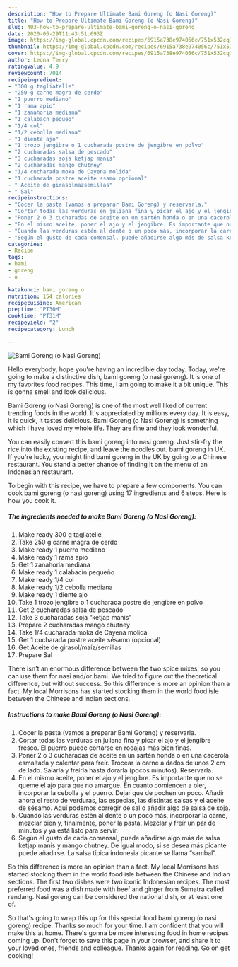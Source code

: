 ```yaml
---
description: "How to Prepare Ultimate Bami Goreng (o Nasi Goreng)"
title: "How to Prepare Ultimate Bami Goreng (o Nasi Goreng)"
slug: 403-how-to-prepare-ultimate-bami-goreng-o-nasi-goreng
date: 2020-06-29T11:43:51.693Z
image: https://img-global.cpcdn.com/recipes/6915a738e974056c/751x532cq70/bami-goreng-o-nasi-goreng-foto-principal.jpg
thumbnail: https://img-global.cpcdn.com/recipes/6915a738e974056c/751x532cq70/bami-goreng-o-nasi-goreng-foto-principal.jpg
cover: https://img-global.cpcdn.com/recipes/6915a738e974056c/751x532cq70/bami-goreng-o-nasi-goreng-foto-principal.jpg
author: Leona Terry
ratingvalue: 4.9
reviewcount: 7014
recipeingredient:
- "300 g tagliatelle"
- "250 g carne magra de cerdo"
- "1 puerro mediano"
- "1 rama apio"
- "1 zanahoria mediana"
- "1 calabacn pequeo"
- "1/4 col"
- "1/2 cebolla mediana"
- "1 diente ajo"
- "1 trozo jengibre o 1 cucharada postre de jengibre en polvo"
- "2 cucharadas salsa de pescado"
- "3 cucharadas soja ketjap manis"
- "2 cucharadas mango chutney"
- "1/4 cucharada moka de Cayena molida"
- "1 cucharada postre aceite ssamo opcional"
- " Aceite de girasolmazsemillas"
- " Sal"
recipeinstructions:
- "Cocer la pasta (vamos a preparar Bami Goreng) y reservarla."
- "Cortar todas las verduras en juliana fina y picar el ajo y el jengibre fresco. El puerro puede cortarse en rodajas más bien finas."
- "Poner 2 o 3 cucharadas de aceite en un sartén honda o en una cacerola esmaltada y calentar para freír. Trocear la carne a dados de unos 2 cm de lado. Salarla y freírla hasta dorarla (pocos minutos). Reservarla."
- "En el mismo aceite, poner el ajo y el jengibre. Es importante que no se queme el ajo para que no amargue. En cuanto comiencen a oler, incorporar la cebolla y el puerro. Dejar que de pochen un poco. Añadir ahora el resto de verduras, las especias, las distintas salsas y el aceite de sésamo. Aquí podemos corregir de sal o añadir algo de salsa de soja."
- "Cuando las verduras estén al dente o un poco más, incorporar la carne, mezclar bien y, finalmente, poner la pasta. Mezclar y freír un par de minutos y ya está listo para servir."
- "Según el gusto de cada comensal, puede añadirse algo más de salsa ketjap manis y mango chutney. De igual modo, si se desea más picante puede añadirse. La salsa típica indonesia picante se llama “sambal”."
categories:
- Recipe
tags:
- bami
- goreng
- o

katakunci: bami goreng o 
nutrition: 154 calories
recipecuisine: American
preptime: "PT30M"
cooktime: "PT31M"
recipeyield: "2"
recipecategory: Lunch

---
```



![Bami Goreng (o Nasi Goreng)](https://img-global.cpcdn.com/recipes/6915a738e974056c/751x532cq70/bami-goreng-o-nasi-goreng-foto-principal.jpg)

Hello everybody, hope you're having an incredible day today. Today, we're going to make a distinctive dish, bami goreng (o nasi goreng). It is one of my favorites food recipes. This time, I am going to make it a bit unique. This is gonna smell and look delicious.

Bami Goreng (o Nasi Goreng) is one of the most well liked of current trending foods in the world. It's appreciated by millions every day. It is easy, it is quick, it tastes delicious. Bami Goreng (o Nasi Goreng) is something which I have loved my whole life. They are fine and they look wonderful.

You can easily convert this bami goreng into nasi goreng. Just stir-fry the rice into the existing recipe, and leave the noodles out. bami goreng in UK. If you&#39;re lucky, you might find bami goreng in the UK by going to a Chinese restaurant. You stand a better chance of finding it on the menu of an Indonesian restaurant.


To begin with this recipe, we have to prepare a few components. You can cook bami goreng (o nasi goreng) using 17 ingredients and 6 steps. Here is how you cook it.

<!--inarticleads1-->

##### The ingredients needed to make Bami Goreng (o Nasi Goreng):

1. Make ready 300 g tagliatelle
1. Take 250 g carne magra de cerdo
1. Make ready 1 puerro mediano
1. Make ready 1 rama apio
1. Get 1 zanahoria mediana
1. Make ready 1 calabacín pequeño
1. Make ready 1/4 col
1. Make ready 1/2 cebolla mediana
1. Make ready 1 diente ajo
1. Take 1 trozo jengibre o 1 cucharada postre de jengibre en polvo
1. Get 2 cucharadas salsa de pescado
1. Take 3 cucharadas soja “ketjap manis”
1. Prepare 2 cucharadas mango chutney
1. Take 1/4 cucharada moka de Cayena molida
1. Get 1 cucharada postre aceite sésamo (opcional)
1. Get  Aceite de girasol/maíz/semillas
1. Prepare  Sal


There isn&#39;t an enormous difference between the two spice mixes, so you can use them for nasi and/or bami. We tried to figure out the theoretical difference, but without success. So this difference is more an opinion than a fact. My local Morrisons has started stocking them in the world food isle between the Chinese and Indian sections. 

<!--inarticleads2-->

##### Instructions to make Bami Goreng (o Nasi Goreng):

1. Cocer la pasta (vamos a preparar Bami Goreng) y reservarla.
1. Cortar todas las verduras en juliana fina y picar el ajo y el jengibre fresco. El puerro puede cortarse en rodajas más bien finas.
1. Poner 2 o 3 cucharadas de aceite en un sartén honda o en una cacerola esmaltada y calentar para freír. Trocear la carne a dados de unos 2 cm de lado. Salarla y freírla hasta dorarla (pocos minutos). Reservarla.
1. En el mismo aceite, poner el ajo y el jengibre. Es importante que no se queme el ajo para que no amargue. En cuanto comiencen a oler, incorporar la cebolla y el puerro. Dejar que de pochen un poco. Añadir ahora el resto de verduras, las especias, las distintas salsas y el aceite de sésamo. Aquí podemos corregir de sal o añadir algo de salsa de soja.
1. Cuando las verduras estén al dente o un poco más, incorporar la carne, mezclar bien y, finalmente, poner la pasta. Mezclar y freír un par de minutos y ya está listo para servir.
1. Según el gusto de cada comensal, puede añadirse algo más de salsa ketjap manis y mango chutney. De igual modo, si se desea más picante puede añadirse. La salsa típica indonesia picante se llama “sambal”.


So this difference is more an opinion than a fact. My local Morrisons has started stocking them in the world food isle between the Chinese and Indian sections. The first two dishes were two iconic Indonesian recipes. The most preferred food was a dish made with beef and ginger from Sumatra called rendang. Nasi goreng can be considered the national dish, or at least one of. 

So that's going to wrap this up for this special food bami goreng (o nasi goreng) recipe. Thanks so much for your time. I am confident that you will make this at home. There's gonna be more interesting food in home recipes coming up. Don't forget to save this page in your browser, and share it to your loved ones, friends and colleague. Thanks again for reading. Go on get cooking!
